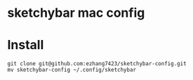# sketchybar mac config

# Install
```
git clone git@github.com:ezhang7423/sketchybar-config.git
mv sketchybar-config ~/.config/sketchybar
```
